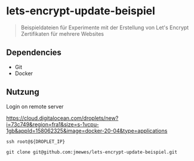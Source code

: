 # lets-encrypt-update-beispiel

> Beispieldateien für Experimente mit der Erstellung von Let's Encrypt Zertifikaten für mehrere Websites

## Dependencies

- Git
- Docker

## Nutzung

Login on remote server

https://cloud.digitalocean.com/droplets/new?i=73c749&region=fra1&size=s-1vcpu-1gb&appId=158062325&image=docker-20-04&type=applications

```
ssh root@${DROPLET_IP}
```

```
git clone git@github.com:jmewes/lets-encrypt-update-beispiel.git
```
